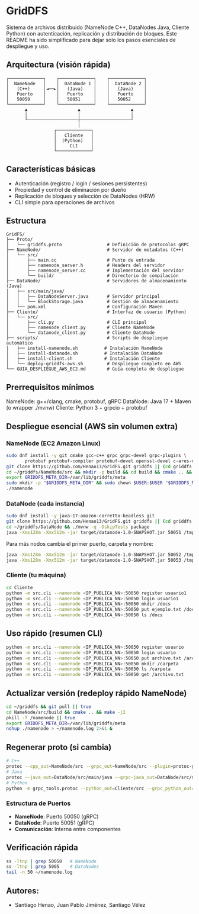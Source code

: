 # GridDFS

Sistema de archivos distribuido (NameNode C++, DataNodes Java, Cliente Python) con autenticación, replicación y distribución de bloques. Este README ha sido simplificado para dejar solo los pasos esenciales de despliegue y uso.

## Arquitectura (visión rápida)

```
┌─────────────┐    ┌─────────────┐    ┌─────────────┐
│  NameNode   │    │  DataNode 1 │    │  DataNode 2 │
│   (C++)     │◄──►│   (Java)    │    │   (Java)    │
│   Puerto    │    │   Puerto    │    │   Puerto    │
│   50050     │    │   50051     │    │   50052     │
└─────────────┘    └─────────────┘    └─────────────┘
       ▲                   ▲                   ▲
       │                   │                   │
       └───────────────────┼───────────────────┘
                           │
                  ┌─────────────┐
                  │   Cliente   │
                  │  (Python)   │
                  │     CLI     │
                  └─────────────┘
```

## Características básicas

- Autenticación (registro / login / sesiones persistentes)
- Propiedad y control de eliminación por dueño
- Replicación de bloques y selección de DataNodes (HRW)
- CLI simple para operaciones de archivos

## Estructura

```
GridFS/
├── Proto/
│   └── griddfs.proto                 # Definición de protocolos gRPC
├── NameNode/                         # Servidor de metadatos (C++)
│   └── src/
│       ├── main.cc                   # Punto de entrada
│       ├── namenode_server.h         # Headers del servidor
│       ├── namenode_server.cc        # Implementación del servidor
│       └── build/                    # Directorio de compilación
├── DataNode/                         # Servidores de almacenamiento (Java)
│   ├── src/main/java/
│   │   ├── DataNodeServer.java       # Servidor principal
│   │   └── BlockStorage.java         # Gestión de almacenamiento
│   └── pom.xml                       # Configuración Maven
├── Cliente/                          # Interfaz de usuario (Python)
│   └── src/
│       ├── cli.py                    # CLI principal
│       ├── namenode_client.py        # Cliente NameNode
│       └── datanode_client.py        # Cliente DataNode
├── scripts/                          # Scripts de despliegue automático
│   ├── install-namenode.sh          # Instalación NameNode
│   ├── install-datanode.sh          # Instalación DataNode
│   ├── install-client.sh            # Instalación Cliente
│   └── deploy-griddfs-aws.sh         # Despliegue completo en AWS
└── GUIA_DESPLIEGUE_AWS_EC2.md        # Guía completa de despliegue
```

## Prerrequisitos mínimos

NameNode: g++/clang, cmake, protobuf, gRPC
DataNode: Java 17 + Maven (o wrapper ./mvnw)
Cliente: Python 3 + grpcio + protobuf

## Despliegue esencial (AWS sin volumen extra)

### NameNode (EC2 Amazon Linux)
```bash
sudo dnf install -y git cmake gcc-c++ grpc grpc-devel grpc-plugins \
       protobuf protobuf-compiler protobuf-devel openssl-devel c-ares-devel re2 re2-devel zlib-devel
git clone https://github.com/Henao13/GridFS.git griddfs || (cd griddfs && git pull)
cd ~/griddfs/NameNode/src && mkdir -p build && cd build && cmake .. && make -j2
export GRIDDFS_META_DIR=/var/lib/griddfs/meta
sudo mkdir -p "$GRIDDFS_META_DIR" && sudo chown $USER:$USER "$GRIDDFS_META_DIR"
./namenode
```

### DataNode (cada instancia)
```bash
sudo dnf install -y java-17-amazon-corretto-headless git
git clone https://github.com/Henao13/GridFS.git griddfs || (cd griddfs && git pull)
cd ~/griddfs/DataNode && ./mvnw -q -DskipTests package
java -Xms128m -Xmx512m -jar target/datanode-1.0-SNAPSHOT.jar 50051 /tmp/dn1 datanode1 <IP_PUBLICA_NN> 50050 &
```

Para más nodos cambia el primer puerto, carpeta y nombre:
```bash
java -Xms128m -Xmx512m -jar target/datanode-1.0-SNAPSHOT.jar 50052 /tmp/dn2 datanode2 <IP_PUBLICA_NN> 50050 &
java -Xms128m -Xmx512m -jar target/datanode-1.0-SNAPSHOT.jar 50053 /tmp/dn3 datanode3 <IP_PUBLICA_NN> 50050 &
```

### Cliente (tu máquina)
```bash
cd Cliente
python -m src.cli --namenode <IP_PUBLICA_NN>:50050 register usuario1
python -m src.cli --namenode <IP_PUBLICA_NN>:50050 login usuario1
python -m src.cli --namenode <IP_PUBLICA_NN>:50050 mkdir /docs
python -m src.cli --namenode <IP_PUBLICA_NN>:50050 put ejemplo.txt /docs/ejemplo.txt
python -m src.cli --namenode <IP_PUBLICA_NN>:50050 ls /docs
```

## Uso rápido (resumen CLI)
```bash
python -m src.cli --namenode <IP_PUBLICA_NN>:50050 register usuario
python -m src.cli --namenode <IP_PUBLICA_NN>:50050 login usuario
python -m src.cli --namenode <IP_PUBLICA_NN>:50050 put archivo.txt /archivo.txt
python -m src.cli --namenode <IP_PUBLICA_NN>:50050 mkdir /carpeta
python -m src.cli --namenode <IP_PUBLICA_NN>:50050 ls /carpeta
python -m src.cli --namenode <IP_PUBLICA_NN>:50050 get /archivo.txt
```

## Actualizar versión (redeploy rápido NameNode)
```bash
cd ~/griddfs && git pull || true
cd NameNode/src/build && cmake .. && make -j2
pkill -f /namenode || true
export GRIDDFS_META_DIR=/var/lib/griddfs/meta
nohup ./namenode > ~/namenode.log 2>&1 &
```

## Regenerar proto (si cambia)
```bash
# C++
protoc --cpp_out=NameNode/src --grpc_out=NameNode/src --plugin=protoc-gen-grpc=`which grpc_cpp_plugin` Proto/griddfs.proto
# Java
protoc --java_out=DataNode/src/main/java --grpc-java_out=DataNode/src/main/java --plugin=protoc-gen-grpc-java=`which protoc-gen-grpc-java` Proto/griddfs.proto
# Python
python -m grpc_tools.protoc --python_out=Cliente/src --grpc_python_out=Cliente/src --proto_path=Proto griddfs.proto
```

### Estructura de Puertos
- **NameNode**: Puerto 50050 (gRPC)
- **DataNode**: Puerto 50051 (gRPC)
- **Comunicación**: Interna entre componentes

## Verificación rápida
```bash
ss -ltnp | grep 50050   # NameNode
ss -ltnp | grep 5005    # DataNodes
tail -n 50 ~/namenode.log
```

## Autores:
- Santiago Henao, Juan Pablo Jiménez, Santiago Vélez


